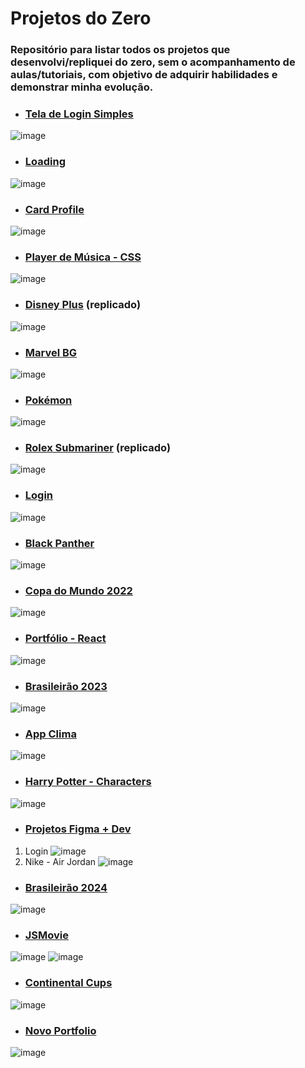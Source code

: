 # Projetos do Zero
### Repositório para listar todos os projetos que desenvolvi/repliquei do zero, sem o acompanhamento de aulas/tutoriais, com objetivo de adquirir habilidades e demonstrar minha evolução.

* ### [Tela de Login Simples](https://github.com/jeansilvatech/tela-login)
![image](https://user-images.githubusercontent.com/23384348/187769102-9bfcc152-68d9-4f8a-9bbe-41a0eeff1af1.png)

* ### [Loading](https://github.com/jeansilvatech/loading)
![image](https://user-images.githubusercontent.com/23384348/193819757-562f4da4-d873-429f-a7ae-bfa97d5f14df.png)

* ### [Card Profile](https://github.com/jeansilvatech/card-profile)
![image](https://user-images.githubusercontent.com/23384348/193819952-a00b2af4-44b5-4ef2-a819-5c1aece5d53b.png)

* ### [Player de Música - CSS](https://github.com/jeansilvatech/player-music-css)
![image](https://user-images.githubusercontent.com/23384348/191749341-baaa3d38-72d9-4d65-aed7-52402944bf2e.png)

* ### [Disney Plus](https://github.com/jeansilvatech/disneyplus) (replicado)
![image](https://user-images.githubusercontent.com/23384348/193118473-6707c92f-0c64-4ecc-865b-28950dec192c.png)

* ### [Marvel BG](https://github.com/jeansilvatech/marvel-bg)
![image](https://user-images.githubusercontent.com/23384348/193422221-3a80f353-fd53-44f8-afd6-4b8bc2db8be5.png)

* ### [Pokémon](https://github.com/jeansilvatech/pokemon)
![image](https://github.com/jeansilvatech/projetos-do-zero/assets/23384348/b388bb16-1cbd-4fa4-a8b6-9346490865a5)

* ### [Rolex Submariner](https://github.com/jeansilvatech/rolex-submariner) (replicado)
![image](https://user-images.githubusercontent.com/23384348/194944351-20cd1a53-3018-4d59-895d-2f91da3b8aa3.png)

* ### [Login](https://github.com/jeansilvatech/login)
![image](https://user-images.githubusercontent.com/23384348/210081327-5522f94d-9c91-4d07-88e2-f259321cc18f.png)

* ### [Black Panther](https://github.com/jeansilvatech/black-panther)
![image](https://user-images.githubusercontent.com/23384348/199556623-6183a3d1-59b9-4e1e-812b-f3338945e66a.png)

* ### [Copa do Mundo 2022](https://github.com/jeansilvatech/copa-do-mundo-2022)
![image](https://user-images.githubusercontent.com/23384348/224029073-5198839b-e043-48e8-9638-f7a1d0c9f423.png)

* ### [Portfólio - React](https://github.com/jeansilvatech/portfolio-react)
![image](https://user-images.githubusercontent.com/23384348/209187920-3d353dc6-ebfd-4457-ac3d-fd821f5ac196.png)

 * ### [Brasileirão 2023](https://github.com/jeansilvatech/brasileirao-2023)
![image](https://user-images.githubusercontent.com/23384348/236681327-564ac3b5-7ce0-4292-8e97-0a700b084be1.png)

 * ### [App Clima](https://github.com/jeansilvatech/app-clima)
![image](https://github.com/jeansilvatech/projetos-do-zero/assets/23384348/c558957c-d6ed-4b31-9297-a246c8aeb383)

* ### [Harry Potter - Characters](https://github.com/jeansilvatech/hp-characters)
 ![image](https://github.com/jeansilvatech/projetos-do-zero/assets/23384348/6b645a53-c0a6-410f-a0ca-e7017157e475)
 
 * ### [Projetos Figma + Dev](https://github.com/jeansilvatech/figma-projects)
 1. Login
    ![image](https://github.com/jeansilvatech/projetos-do-zero/assets/23384348/bf8e8671-8bc5-4c2f-bda6-6dfeae56afb5)
 2. Nike - Air Jordan
     ![image](https://github.com/jeansilvatech/projetos-do-zero/assets/23384348/7fc4808c-ddf6-4b2a-b6ac-211e53830a09)

* ### [Brasileirão 2024](https://github.com/jeansilvatech/brasileirao-2024)
 ![image](https://github.com/user-attachments/assets/433c2903-2725-4f52-94a7-62c2f71634d0)

* ### [JSMovie](https://jsmovie.vercel.app/)
 ![image](https://github.com/user-attachments/assets/210a0cb8-15b0-4d96-82d9-f3511ff4057a)
 ![image](https://github.com/user-attachments/assets/a0f723cf-4217-4bf9-99e6-bc84ba6738b5)

* ### [Continental Cups](https://continental-cups.vercel.app/)
![image](https://github.com/user-attachments/assets/dfb677e0-03df-4062-81b3-ee1d6eb76314)

* ### [Novo Portfolio](https://jeansilvatech.vercel.app)
![image](https://github.com/user-attachments/assets/10a6f3a2-3bf6-470a-9e1e-6c030cda4b82)

  
 


